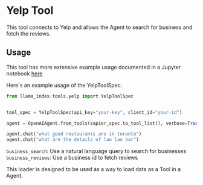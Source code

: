 # Yelp Tool

This tool connects to Yelp and allows the Agent to search for business and fetch the reviews.

## Usage

This tool has more extensive example usage documented in a Jupyter notebook [here](https://github.com/run-llama/llama_index/blob/main/llama-index-integrations/tools/llama-index-tools-yelp/examples/yelp.ipynb)

Here's an example usage of the YelpToolSpec.

```python
from llama_index.tools.yelp import YelpToolSpec


tool_spec = YelpToolSpec(api_key="your-key", client_id="your-id")

agent = OpenAIAgent.from_tools(zapier_spec.to_tool_list(), verbose=True)

agent.chat("what good restaurants are in toronto")
agent.chat("what are the details of lao lao bar")
```

`business_search`: Use a natural language query to search for businesses
`business_reviews`: Use a business id to fetch reviews

This loader is designed to be used as a way to load data as a Tool in a Agent.
